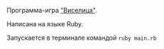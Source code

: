 Программа-игра ["Виселица"](https://ru.wikipedia.org/wiki/Виселица_(игра)).

Написана на языке Ruby.

Запускается в терминале командой `ruby main.rb`
